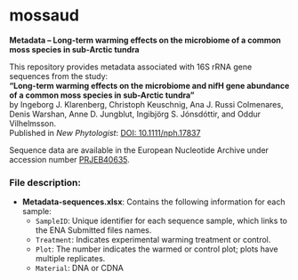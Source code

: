 # mossaud

**Metadata – Long-term warming effects on the microbiome of a common moss species in sub-Arctic tundra**

This repository provides metadata associated with 16S rRNA gene sequences from the study:  
**“Long-term warming effects on the microbiome and nifH gene abundance of a common moss species in sub-Arctic tundra”**  
by Ingeborg J. Klarenberg, Christoph Keuschnig, Ana J. Russi Colmenares, Denis Warshan, Anne D. Jungblut, Ingibjörg S. Jónsdóttir, and Oddur Vilhelmsson.  
Published in *New Phytologist*: [DOI: 10.1111/nph.17837](https://nph.onlinelibrary.wiley.com/doi/10.1111/nph.17837)

Sequence data are available in the European Nucleotide Archive under accession number [PRJEB40635](https://www.ebi.ac.uk/ena/browser/view/PRJEB40635).

### File description:

- **Metadata-sequences.xlsx**: Contains the following information for each sample:
  - `SampleID`: Unique identifier for each sequence sample, which links to the ENA Submitted files names.
  - `Treatment`: Indicates experimental warming treatment or control.
  - `Plot`: The number indicates the warmed or control plot; plots have multiple replicates.
  - `Material`: DNA or CDNA

